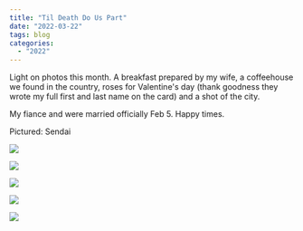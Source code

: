 ```yaml
---
title: "Til Death Do Us Part"
date: "2022-03-22"
tags: blog
categories: 
  - "2022"
---
```


Light on photos this month. A breakfast prepared by my wife, a coffeehouse we found in the country, roses for Valentine's day (thank goodness they wrote my full first and last name on the card) and a shot of the city.

My fiance and were married officially Feb 5. Happy times.

Pictured: Sendai

![](images/DSC00051-scaled.jpg)

![](images/DSC00178-scaled.jpg)

![](images/DSC00225-scaled.jpg)

![](images/DSCF0703-scaled.jpg)

![](images/DSC00049-scaled.jpg)
